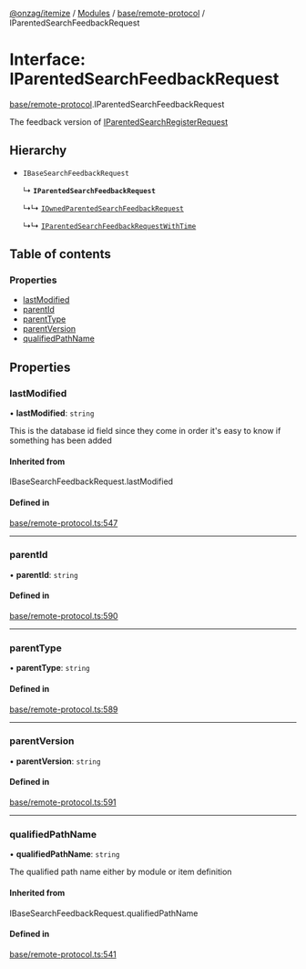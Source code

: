 [@onzag/itemize](../README.md) / [Modules](../modules.md) / [base/remote-protocol](../modules/base_remote_protocol.md) / IParentedSearchFeedbackRequest

# Interface: IParentedSearchFeedbackRequest

[base/remote-protocol](../modules/base_remote_protocol.md).IParentedSearchFeedbackRequest

The feedback version of [IParentedSearchRegisterRequest](base_remote_protocol.IParentedSearchRegisterRequest.md)

## Hierarchy

- `IBaseSearchFeedbackRequest`

  ↳ **`IParentedSearchFeedbackRequest`**

  ↳↳ [`IOwnedParentedSearchFeedbackRequest`](base_remote_protocol.IOwnedParentedSearchFeedbackRequest.md)

  ↳↳ [`IParentedSearchFeedbackRequestWithTime`](client_internal_testing.IParentedSearchFeedbackRequestWithTime.md)

## Table of contents

### Properties

- [lastModified](base_remote_protocol.IParentedSearchFeedbackRequest.md#lastmodified)
- [parentId](base_remote_protocol.IParentedSearchFeedbackRequest.md#parentid)
- [parentType](base_remote_protocol.IParentedSearchFeedbackRequest.md#parenttype)
- [parentVersion](base_remote_protocol.IParentedSearchFeedbackRequest.md#parentversion)
- [qualifiedPathName](base_remote_protocol.IParentedSearchFeedbackRequest.md#qualifiedpathname)

## Properties

### lastModified

• **lastModified**: `string`

This is the database id field
since they come in order it's easy to know if
something has been added

#### Inherited from

IBaseSearchFeedbackRequest.lastModified

#### Defined in

[base/remote-protocol.ts:547](https://github.com/onzag/itemize/blob/f2f29986/base/remote-protocol.ts#L547)

___

### parentId

• **parentId**: `string`

#### Defined in

[base/remote-protocol.ts:590](https://github.com/onzag/itemize/blob/f2f29986/base/remote-protocol.ts#L590)

___

### parentType

• **parentType**: `string`

#### Defined in

[base/remote-protocol.ts:589](https://github.com/onzag/itemize/blob/f2f29986/base/remote-protocol.ts#L589)

___

### parentVersion

• **parentVersion**: `string`

#### Defined in

[base/remote-protocol.ts:591](https://github.com/onzag/itemize/blob/f2f29986/base/remote-protocol.ts#L591)

___

### qualifiedPathName

• **qualifiedPathName**: `string`

The qualified path name either by module
or item definition

#### Inherited from

IBaseSearchFeedbackRequest.qualifiedPathName

#### Defined in

[base/remote-protocol.ts:541](https://github.com/onzag/itemize/blob/f2f29986/base/remote-protocol.ts#L541)
